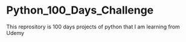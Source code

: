 # Python_100_Days_Challenge
This reprository is 100 days projects of python that I am learning from Udemy
